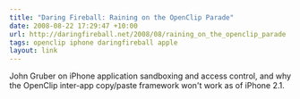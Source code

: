 ```yaml
---
title: "Daring Fireball: Raining on the OpenClip Parade"
date: 2008-08-22 17:29:47 +10:00
url: http://daringfireball.net/2008/08/raining_on_the_openclip_parade
tags: openclip iphone daringfireball apple
layout: link
---
```

John Gruber on iPhone application sandboxing and access control, and why the OpenClip inter-app copy/paste framework won't work as of iPhone 2.1.
